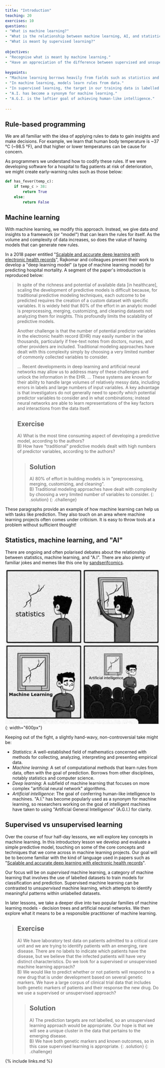 ```yaml
---
title: "Introduction"
teaching: 20
exercises: 10
questions:
- "What is machine learning?"
- "What is the relationship between machine learning, AI, and statistics?"
- "What is meant by supervised learning?"

objectives:
- "Recognise what is meant by machine learning."
- "Have an appreciation of the difference between supervised and unsupervised learning."

keypoints:
- "Machine learning borrows heavily from fields such as statistics and computer science."
- "In machine learning, models learn rules from data."
- "In supervised learning, the target in our training data is labelled."
- "A.I. has become a synonym for machine learning."
- "A.G.I. is the loftier goal of achieving human-like intelligence."

---
```


## Rule-based programming

We are all familiar with the idea of applying rules to data to gain insights and make decisions. For example, we learn that human body temperature is ~37 °C (~98.5 °F), and that higher or lower temperatures can be cause for concern.

As programmers we understand how to codify these rules. If we were developing software for a hospital to flag patients at risk of deterioration, we might create early-warning rules such as those below:

```python
def has_fever(temp_c):
    if temp_c > 38:
        return True
    else:
        return False
```

## Machine learning

With machine learning, we modify this approach. Instead, we give data _and_ insights to a framework (or "model") that can learn the rules for itself. As the volume and complexity of data increases, so does the value of having models that can generate new rules.

In a 2018 paper entitled "[Scalable and accurate deep learning with electronic health records](https://www.nature.com/articles/s41746-018-0029-1)", Rajkomar and colleagues present their work to develop a "deep learning model" (a type of machine learning model) for predicting hospital mortality. A segment of the paper's introduction is reproduced below:

> In spite of the richness and potential of available data [in healthcare], scaling the development of predictive models is difficult because, for traditional predictive modeling techniques, each outcome to be predicted requires the creation of a custom dataset with specific variables. It is widely held that 80% of the effort in an analytic model is preprocessing, merging, customizing, and cleaning datasets not analyzing them for insights. This profoundly limits the scalability of predictive models.
> 
> Another challenge is that the number of potential predictor variables in the electronic health record (EHR) may easily number in the thousands, particularly if free-text notes from doctors, nurses, and other providers are included. Traditional modeling approaches have dealt with this complexity simply by choosing a very limited number of commonly collected variables to consider.
> 
> ... Recent developments in deep learning and artificial neural networks may allow us to address many of these challenges and unlock the information in the EHR. ... These systems are known for their ability to handle large volumes of relatively messy data, including errors in labels and large numbers of input variables. A key advantage is that investigators do not generally need to specify which potential predictor variables to consider and in what combinations; instead neural networks are able to learn representations of the key factors and interactions from the data itself.

> ## Exercise
> A) What is the most time consuming aspect of developing a predictive model, according to the authors?  
> B) How have "traditional" predictive models dealt with high numbers of predictor variables, according to the authors?  
> 
> > ## Solution
> > A) 80% of effort in building models is in "preprocessing, merging, customizing, and cleaning".  
> > B) Traditional modeling approaches have dealt with complexity by choosing a very limited number of variables to consider.
> {: .solution}
{: .challenge}

These paragraphs provide an example of how machine learning can help us with tasks like prediction. They also touch on an area where machine learning projects often comes under criticism. It is easy to throw tools at a problem without sufficient thought!

## Statistics, machine learning, and "AI"

There are ongoing and often polarised debates about the relationship between statistics, machine learning, and "A.I". There are also plenty of familiar jokes and memes like this one by [sandserifcomics](https://www.instagram.com/sandserifcomics/).

![Poorly fitted data](../fig/section1-fig2.jpeg){: width="600px"}

Keeping out of the fight, a slightly hand-wavy, non-controversial take might be:

- *Statistics*: A well-established field of mathematics concerned with methods for collecting, analyzing, interpreting and presenting empirical data.
- *Machine learning*: A set of computational methods that learn rules from data, often with the goal of prediction. Borrows from other disciplines, notably statistics and computer science.
- *Deep learning*: A subfield of machine learning that focuses on more complex "artificial neural network" algorithms.
- *Artificial intelligence*: The goal of conferring human-like intelligence to machines. "A.I." has become popularly used as a synonym for machine learning, so researchers working on the goal of intelligent machines have taken to using "Artificial General Intelligence" (A.G.I.) for clarity.

## Supervised vs unsupervised learning

Over the course of four half-day lessons, we will explore key concepts in machine learning. In this introductory lesson we develop and evaluate a simple predictive model, touching on some of the core concepts and techniques that we come across in machine learning projects. Our goal will be to become familiar with the kind of language used in papers such as "[Scalable and accurate deep learning with electronic health records](https://www.nature.com/articles/s41746-018-0029-1)".

Our focus will be on *supervised* machine learning, a category of machine learning that involves the use of labelled datasets to train models for classification and prediction. Supervised machine learning can be contrasted to *unsupervised* machine learning, which attempts to identify meaningful patterns within unlabelled datasets.

In later lessons, we take a deeper dive into two popular families of machine learning models - decision trees and artificial neural networks. We then explore what it means to be a responsible practitioner of machine learning. 

> ## Exercise
> A) We have laboratory test data on patients admitted to a critical care unit and we are trying to identify patients with an emerging, rare disease. There are no labels to indicate which patients have the disease, but we believe that the infected patients will have very distinct characteristics. Do we look for a supervised or unsupervised machine learning approach?   
> B) We would like to predict whether or not patients will respond to a new drug that is under development based on several genetic markers. We have a large corpus of clinical trial data that includes both genetic markers of patients and their response the new drug. Do we use a supervised or unsupervised approach?
> 
> > ## Solution
> > A) The prediction targets are not labelled, so an unsupervised learning approach would be appropriate. Our hope is that we will see a unique cluster in the data that pertains to the emerging disease.  
> > B) We have both genetic markers and known outcomes, so in this case supervised learning is appropriate.
> {: .solution}
{: .challenge}

{% include links.md %}